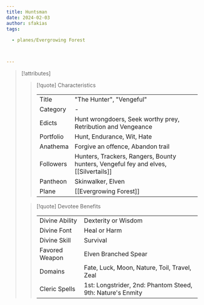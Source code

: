 ```yaml
---
title: Huntsman
date: 2024-02-03
author: sfakias
tags:
  
  - planes/Evergrowing Forest



---
```

> [!attributes]
> 
> > [!quote] Characteristics
> >
> > | | |
> > | --- | --- |
> > | Title |  "The Hunter", "Vengeful" |
> > | Category |  - |
> > | Edicts |  Hunt wrongdoers, Seek worthy prey, Retribution and Vengeance |
> > | Portfolio |  Hunt, Endurance, Wit, Hate |
> > | Anathema |  Forgive an offence, Abandon trail |
> > | Followers |  Hunters, Trackers, Rangers, Bounty hunters, Vengeful fey and elves, [[Silvertails]] |
> > | Pantheon |  Skinwalker, Elven |
> > | Plane |  [[Evergrowing Forest]] |
>
> > [!quote] Devotee Benefits
> > 
> > | | |
> > | --- | --- |
> > | Divine Ability |  Dexterity or Wisdom |
> > | Divine Font |  Heal or Harm |
> > | Divine Skill |  Survival |
> > | Favored Weapon |  Elven Branched Spear |
> > | Domains |  Fate, Luck, Moon, Nature, Toil, Travel, Zeal |
> > | Cleric Spells |  1st: Longstrider, 2nd: Phantom Steed, 9th: Nature's Enmity |
